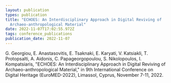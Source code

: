 ```yaml
---
layout: publication
types: publication
title: "ECHOES: An Interdisciplinary Approach in Digital Reviving of
  Archaeo-anthropological Material"
date: 2022-11-07T17:02:55.972Z
tags: conference_publications
publication_date: 2022-11-07
---
```

G. Georgiou, E. Anastasovitis, E. Tsaknaki, E. Karyati, V. Katsiakli, T. Protopsalti, A. Aidonis, C. Papageorgopoulou, S. Nikolopoulos, I. Kompatsiaris, "ECHOES: An Interdisciplinary Approach in Digital Reviving of Archaeo-anthropological Material," in 9th International Conference on Digital Heritage (EuroMED-2022), Limassol, Cyprus, November 7-11, 2022.